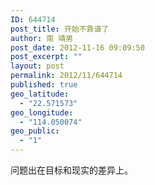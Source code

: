 ```yaml
---
ID: 644714
post_title: 开始不靠谱了
author: 南 靖男
post_date: 2012-11-16 09:09:50
post_excerpt: ""
layout: post
permalink: 2012/11/644714
published: true
geo_latitude:
  - "22.571573"
geo_longitude:
  - "114.050074"
geo_public:
  - "1"
---
```

问题出在目标和现实的差异上。